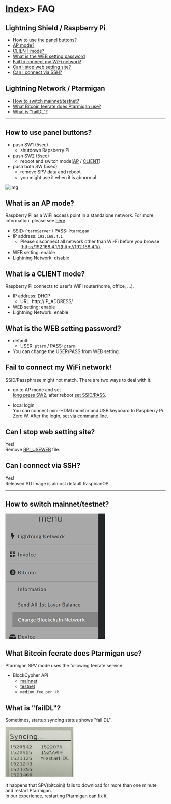 # [Index](index.html)> FAQ

## Lightning Shield / Raspberry Pi

* [How to use the panel buttons?](#how-to-use-the-panel-buttons)
* [AP mode?](#ap-mode)
* [CLIENT mode?](#client-mode)
* [What is the WEB setting password](#what-is-the-web-setting-password)
* [Fail to connect my WiFi network!](#fail-to-connect-my-wifi-network)
* [Can I stop web setting site?](#can-i-stop-web-setting-site)
* [Can I connect via SSH?](#can-i-connect-via-ssh)

## Lightning Network / Ptarmigan

* [How to switch mainnet/testnet?](#how-to-switch-mainnettestnet)
* [What Bitcoin feerate does Ptarmigan use?](#what-bitcoin-feerate-does-ptarmigan-use)
* [What is "failDL"?](#what-is-faildl)

----

## How to use panel buttons?

* push SW1 (5sec)
  - shutdown Rapsberry Pi
* push SW2 (5sec)
  - reboot and switch mode([AP](#ap-mode) / [CLIENT](#client-mode))
* push both SW (5sec)
  - remove SPV data and reboot
  - you might use it when it is abnormal

![img](images/panel.jpg)

## What is an AP mode?

Raspberry Pi as a WiFi access point in a standalone network. For more information, please see [here](https://www.raspberrypi.org/documentation/configuration/wireless/access-point.md).

* SSID: `PtarmServer` / PASS: `Ptarmigan`
* IP address: `192.168.4.1`
  * Please disconnect all network other than Wi-Fi before you browse [http://192.168.4.1/](http://192.168.4.1/).
* WEB setting: enable
* Lightning Network: disable

## What is a CLIENT mode?

Raspberry Pi connects to user's WiFi router(home, office, ...).

* IP address: DHCP
  * URL: http://IP_ADDRESS/
* WEB setting: enable
* Lightning Network: enable

## What is the WEB setting password?

* default:
  * USER: `ptarm` / PASS: `ptarm`
* You can change the USER/PASS from WEB setting.

## Fail to connect my WiFi network!

SSID/Passphrase might not match.  There are two ways to deal with it.

* go to AP mode and set  
  [long press SW2](#how-to-use-the-buttons), after reboot [set SSID/PASS](setup_raspi.md#wifi-setting-and-reboot-client-mode).

* local login  
  You can connect mini-HDMI monitor and USB keyboard to Raspberry Pi Zero W.
  After the login, [set via command line](https://www.raspberrypi.org/documentation/configuration/wireless/wireless-cli.md).

## Can I stop web setting site?

Yes!  
Remove [RPI_USEWEB](control_file.md#rpi_useweb) file.

## Can I connect via SSH?

Yes!  
Released SD image is almost default RaspbianOS.

----

## How to switch mainnet/testnet?

![img](images/mainnet_testnet.jpg)

## What Bitcoin feerate does Ptarmigan use?

Ptarmigan SPV mode uses the following feerate service.

* BlockCypher API
  * [mainnet](https://api.blockcypher.com/v1/btc/main)
  * [testnet](https://api.blockcypher.com/v1/btc/test3)
  * `medium_fee_per_kb`

## What is "failDL"?

Sometimes, startup syncing status shows "fail DL".  
   
![fail DL](images/fail_dl.jpg)

It happens that SPV(bitcoinj) fails to download for more than one minute and restart Ptarmigan.  
In our experience, restarting Ptarmigan can fix it.
